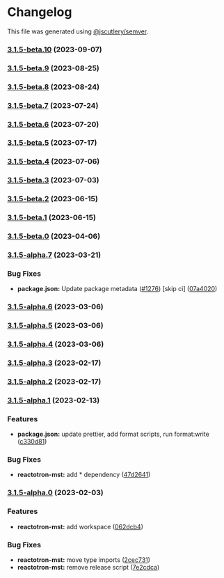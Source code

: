 # Changelog

This file was generated using [@jscutlery/semver](https://github.com/jscutlery/semver).

### [3.1.5-beta.10](https://github.com/infinitered/reactotron/compare/reactotron-mst@3.1.5-beta.9...reactotron-mst@3.1.5-beta.10) (2023-09-07)

### [3.1.5-beta.9](https://github.com/infinitered/reactotron/compare/reactotron-mst@3.1.5-beta.8...reactotron-mst@3.1.5-beta.9) (2023-08-25)

### [3.1.5-beta.8](https://github.com/infinitered/reactotron/compare/reactotron-mst@3.1.5-beta.7...reactotron-mst@3.1.5-beta.8) (2023-08-24)

### [3.1.5-beta.7](https://github.com/infinitered/reactotron/compare/reactotron-mst@3.1.5-beta.6...reactotron-mst@3.1.5-beta.7) (2023-07-24)

### [3.1.5-beta.6](https://github.com/infinitered/reactotron/compare/reactotron-mst@3.1.5-beta.5...reactotron-mst@3.1.5-beta.6) (2023-07-20)

### [3.1.5-beta.5](https://github.com/infinitered/reactotron/compare/reactotron-mst@3.1.5-beta.4...reactotron-mst@3.1.5-beta.5) (2023-07-17)

### [3.1.5-beta.4](https://github.com/infinitered/reactotron/compare/reactotron-mst@3.1.5-beta.3...reactotron-mst@3.1.5-beta.4) (2023-07-06)

### [3.1.5-beta.3](https://github.com/infinitered/reactotron/compare/reactotron-mst@3.1.5-beta.2...reactotron-mst@3.1.5-beta.3) (2023-07-03)

### [3.1.5-beta.2](https://github.com/infinitered/reactotron/compare/reactotron-mst@3.1.5-beta.1...reactotron-mst@3.1.5-beta.2) (2023-06-15)

### [3.1.5-beta.1](https://github.com/infinitered/reactotron/compare/reactotron-mst@3.1.5-beta.0...reactotron-mst@3.1.5-beta.1) (2023-06-15)

### [3.1.5-beta.0](https://github.com/infinitered/reactotron/compare/reactotron-mst@3.1.5-alpha.7...reactotron-mst@3.1.5-beta.0) (2023-04-06)

### [3.1.5-alpha.7](https://github.com/infinitered/reactotron/compare/reactotron-mst@3.1.5-alpha.6...reactotron-mst@3.1.5-alpha.7) (2023-03-21)


### Bug Fixes

* **package.json:** Update package metadata ([#1276](https://github.com/infinitered/reactotron/issues/1276)) [skip ci] ([07a4020](https://github.com/infinitered/reactotron/commit/07a4020bf528de100a9191bd92a92d835d5ccaa7))

### [3.1.5-alpha.6](https://github.com/infinitered/reactotron/compare/reactotron-mst@3.1.5-alpha.5...reactotron-mst@3.1.5-alpha.6) (2023-03-06)

### [3.1.5-alpha.5](https://github.com/infinitered/reactotron/compare/reactotron-mst@3.1.5-alpha.4...reactotron-mst@3.1.5-alpha.5) (2023-03-06)

### [3.1.5-alpha.4](https://github.com/infinitered/reactotron/compare/reactotron-mst@3.1.5-alpha.3...reactotron-mst@3.1.5-alpha.4) (2023-03-06)

### [3.1.5-alpha.3](https://github.com/infinitered/reactotron/compare/reactotron-mst@3.1.5-alpha.2...reactotron-mst@3.1.5-alpha.3) (2023-02-17)

### [3.1.5-alpha.2](https://github.com/infinitered/reactotron/compare/reactotron-mst@3.1.5-alpha.1...reactotron-mst@3.1.5-alpha.2) (2023-02-17)

### [3.1.5-alpha.1](https://github.com/infinitered/reactotron/compare/reactotron-mst@3.1.5-alpha.0...reactotron-mst@3.1.5-alpha.1) (2023-02-13)


### Features

* **package.json:** update prettier, add format scripts, run format:write ([c330d81](https://github.com/infinitered/reactotron/commit/c330d81426c3f6f371a29a8a00ba9d1d6ce2d97a))


### Bug Fixes

* **reactotron-mst:** add * dependency ([47d2641](https://github.com/infinitered/reactotron/commit/47d26419fe2993cf1e1a1e74002e223d8c4181ca))

### [3.1.5-alpha.0](https://github.com/infinitered/reactotron/compare/reactotron-mst@3.1.4...reactotron-mst@3.1.5-alpha.0) (2023-02-03)


### Features

* **reactotron-mst:** add workspace ([062dcb4](https://github.com/infinitered/reactotron/commit/062dcb4d29628a7f8b1dbb83ef4468773415608e))


### Bug Fixes

* **reactotron-mst:** move type imports ([2cec731](https://github.com/infinitered/reactotron/commit/2cec73174c5cc97b9582e92f1e743dc76be3cd98))
* **reactotron-mst:** remove release script ([7e2cdca](https://github.com/infinitered/reactotron/commit/7e2cdca0619b737e77df2ddd9aac315d9003299b))
